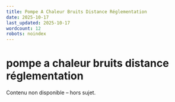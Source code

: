```yaml
---
title: Pompe A Chaleur Bruits Distance Réglementation
date: 2025-10-17
last_updated: 2025-10-17
wordcount: 12
robots: noindex
---
```


# pompe a chaleur bruits distance réglementation

Contenu non disponible – hors sujet.